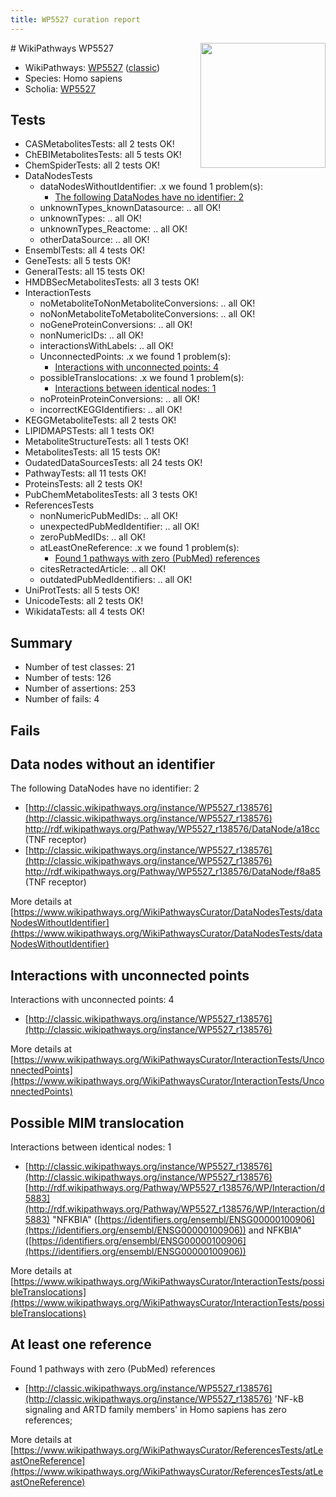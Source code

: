 ```yaml
---
title: WP5527 curation report
---
```


<img style="float: right; width: 200px" src="https://upload.wikimedia.org/wikipedia/commons/thumb/8/83/Wplogo_with_text_500.png/640px-Wplogo_with_text_500.png" />
# WikiPathways WP5527

* WikiPathways: [WP5527](https://wikipathways.org/pathways/WP5527) ([classic](https://classic.wikipathways.org/instance/WP5527))
* Species: Homo sapiens
* Scholia: [WP5527](https://scholia.toolforge.org/wikipathways/WP5527)
## Tests
* CASMetabolitesTests: all 2 tests OK!
* ChEBIMetabolitesTests: all 5 tests OK!
* ChemSpiderTests: all 2 tests OK!
* DataNodesTests
    * dataNodesWithoutIdentifier: .x we found 1 problem(s):
        * [The following DataNodes have no identifier: 2](#d2d32fa1)
    * unknownTypes_knownDatasource: .. all OK!
    * unknownTypes: .. all OK!
    * unknownTypes_Reactome: .. all OK!
    * otherDataSource: .. all OK!
* EnsemblTests: all 4 tests OK!
* GeneTests: all 5 tests OK!
* GeneralTests: all 15 tests OK!
* HMDBSecMetabolitesTests: all 3 tests OK!
* InteractionTests
    * noMetaboliteToNonMetaboliteConversions: .. all OK!
    * noNonMetaboliteToMetaboliteConversions: .. all OK!
    * noGeneProteinConversions: .. all OK!
    * nonNumericIDs: .. all OK!
    * interactionsWithLabels: .. all OK!
    * UnconnectedPoints: .x we found 1 problem(s):
        * [Interactions with unconnected points: 4](#35a61adc)
    * possibleTranslocations: .x we found 1 problem(s):
        * [Interactions between identical nodes: 1](#1c118206)
    * noProteinProteinConversions: .. all OK!
    * incorrectKEGGIdentifiers: .. all OK!
* KEGGMetaboliteTests: all 2 tests OK!
* LIPIDMAPSTests: all 1 tests OK!
* MetaboliteStructureTests: all 1 tests OK!
* MetabolitesTests: all 15 tests OK!
* OudatedDataSourcesTests: all 24 tests OK!
* PathwayTests: all 11 tests OK!
* ProteinsTests: all 2 tests OK!
* PubChemMetabolitesTests: all 3 tests OK!
* ReferencesTests
    * nonNumericPubMedIDs: .. all OK!
    * unexpectedPubMedIdentifier: .. all OK!
    * zeroPubMedIDs: .. all OK!
    * atLeastOneReference: .x we found 1 problem(s):
        * [Found 1 pathways with zero (PubMed) references](#d0a459f0)
    * citesRetractedArticle: .. all OK!
    * outdatedPubMedIdentifiers: .. all OK!
* UniProtTests: all 5 tests OK!
* UnicodeTests: all 2 tests OK!
* WikidataTests: all 4 tests OK!


## Summary

* Number of test classes: 21
* Number of tests: 126
* Number of assertions: 253
* Number of fails: 4

## Fails

<a name="d2d32fa1" />

## Data nodes without an identifier

The following DataNodes have no identifier: 2

* [http://classic.wikipathways.org/instance/WP5527_r138576](http://classic.wikipathways.org/instance/WP5527_r138576) http://rdf.wikipathways.org/Pathway/WP5527_r138576/DataNode/a18cc (TNF
receptor)
* [http://classic.wikipathways.org/instance/WP5527_r138576](http://classic.wikipathways.org/instance/WP5527_r138576) http://rdf.wikipathways.org/Pathway/WP5527_r138576/DataNode/f8a85 (TNF
receptor)


More details at [https://www.wikipathways.org/WikiPathwaysCurator/DataNodesTests/dataNodesWithoutIdentifier](https://www.wikipathways.org/WikiPathwaysCurator/DataNodesTests/dataNodesWithoutIdentifier)

<a name="35a61adc" />

## Interactions with unconnected points

Interactions with unconnected points: 4

* [http://classic.wikipathways.org/instance/WP5527_r138576](http://classic.wikipathways.org/instance/WP5527_r138576)


More details at [https://www.wikipathways.org/WikiPathwaysCurator/InteractionTests/UnconnectedPoints](https://www.wikipathways.org/WikiPathwaysCurator/InteractionTests/UnconnectedPoints)

<a name="1c118206" />

## Possible MIM translocation

Interactions between identical nodes: 1

* [http://classic.wikipathways.org/instance/WP5527_r138576](http://classic.wikipathways.org/instance/WP5527_r138576) [http://rdf.wikipathways.org/Pathway/WP5527_r138576/WP/Interaction/d5883](http://rdf.wikipathways.org/Pathway/WP5527_r138576/WP/Interaction/d5883) "NFKBIA" ([https://identifiers.org/ensembl/ENSG00000100906](https://identifiers.org/ensembl/ENSG00000100906)) and 
NFKBIA" ([https://identifiers.org/ensembl/ENSG00000100906](https://identifiers.org/ensembl/ENSG00000100906))


More details at [https://www.wikipathways.org/WikiPathwaysCurator/InteractionTests/possibleTranslocations](https://www.wikipathways.org/WikiPathwaysCurator/InteractionTests/possibleTranslocations)

<a name="d0a459f0" />

## At least one reference

Found 1 pathways with zero (PubMed) references

* [http://classic.wikipathways.org/instance/WP5527_r138576](http://classic.wikipathways.org/instance/WP5527_r138576) 'NF-kB signaling and ARTD family members' in Homo sapiens has zero references; 


More details at [https://www.wikipathways.org/WikiPathwaysCurator/ReferencesTests/atLeastOneReference](https://www.wikipathways.org/WikiPathwaysCurator/ReferencesTests/atLeastOneReference)


